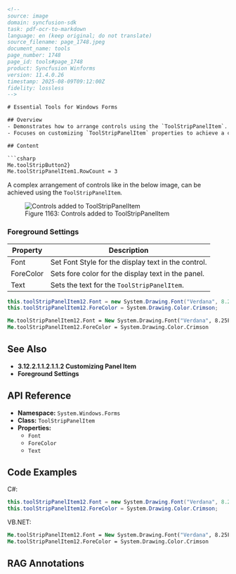 ```html
<!-- 
source: image
domain: syncfusion-sdk
task: pdf-ocr-to-markdown
language: en (keep original; do not translate)
source_filename: page_1748.jpeg
document_name: tools
page_number: 1748
page_id: tools#page_1748
product: Syncfusion Winforms
version: 11.4.0.26
timestamp: 2025-08-09T09:12:00Z
fidelity: lossless
-->

# Essential Tools for Windows Forms

## Overview
- Demonstrates how to arrange controls using the `ToolStripPanelItem`.
- Focuses on customizing `ToolStripPanelItem` properties to achieve a complex arrangement.

## Content

```csharp
Me.toolStripButton2}
Me.toolStripPanelItem1.RowCount = 3
```

A complex arrangement of controls like in the below image, can be achieved using the `ToolStripPanelItem`.

<figure>
 <img src="image.png" alt="Controls added to ToolStripPanelItem">
 <figcaption>Figure 1163: Controls added to ToolStripPanelItem</figcaption>
</figure>

### Foreground Settings

| Property    | Description                                      |
|-------------|--------------------------------------------------|
| Font        | Set Font Style for the display text in the control. |
| ForeColor   | Sets fore color for the display text in the panel. |
| Text        | Sets the text for the `ToolStripPanelItem`.       |

```csharp
this.toolStripPanelItem12.Font = new System.Drawing.Font("Verdana", 8.25F, System.Drawing.FontStyle.Bold);
this.toolStripPanelItem12.ForeColor = System.Drawing.Color.Crimson;
```

```vb
Me.toolStripPanelItem12.Font = New System.Drawing.Font("Verdana", 8.25F, System.Drawing.FontStyle.Bold)
Me.toolStripPanelItem12.ForeColor = System.Drawing.Color.Crimson
```

## See Also

- **3.12.2.1.1.2.1.1.2 Customizing Panel Item**
- **Foreground Settings**

## API Reference
- **Namespace:** `System.Windows.Forms`
- **Class:** `ToolStripPanelItem`
- **Properties:**
  - `Font`
  - `ForeColor`
  - `Text`

## Code Examples

C#:
```csharp
this.toolStripPanelItem12.Font = new System.Drawing.Font("Verdana", 8.25F, System.Drawing.FontStyle.Bold);
this.toolStripPanelItem12.ForeColor = System.Drawing.Color.Crimson;
```

VB.NET:
```vb
Me.toolStripPanelItem12.Font = New System.Drawing.Font("Verdana", 8.25F, System.Drawing.FontStyle.Bold)
Me.toolStripPanelItem12.ForeColor = System.Drawing.Color.Crimson
```

## RAG Annotations
<!-- 
tags: [Windows Forms, Control Arrangement, ToolStripPanelItem, Font, ForeColor, Text]
keywords: [Syncfusion Winforms, control customization, font style, text color, ToolStripPanelItem, complex arrangement]
 -->
```